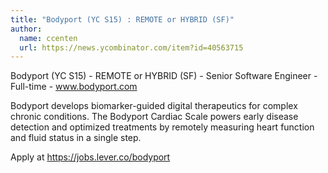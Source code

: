 ```yaml
---
title: "Bodyport (YC S15) : REMOTE or HYBRID (SF)"
author:
  name: ccenten
  url: https://news.ycombinator.com/item?id=40563715
---
```

Bodyport (YC S15) - REMOTE or HYBRID (SF) - Senior Software Engineer - Full-time - www.bodyport.com

Bodyport develops biomarker-guided digital therapeutics for complex chronic conditions. The Bodyport Cardiac Scale powers early disease detection and optimized treatments by remotely measuring heart function and fluid status in a single step.

Apply at <a href="https:&#x2F;&#x2F;jobs.lever.co&#x2F;bodyport" rel="nofollow">https:&#x2F;&#x2F;jobs.lever.co&#x2F;bodyport</a>
